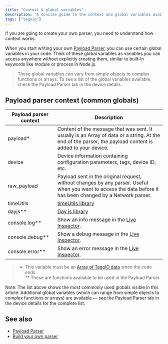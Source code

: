 ```yaml
---
title: "Context & global variables"
description: "A concise guide to the context and global variables available when creating a Payload Parser in TagoIO, including descriptions of the most common globals and where to find the full list."
tags: ["tagoio"]
---
```

If you are going to create your own parser, you need to understand how context works.

When you start writing your own [Payload Parser](../payload-parser/payload-parser), you can use certain global variables in your code. Think of these global variables as variables you can access anywhere without explicitly creating them, similar to built-in keywords like module or process in Node.js.

> These global variables can vary from simple objects to complex functions or arrays. To see a list of the global variables available, check the Payload Parser tab in the device details.

## Payload parser context (common globals)

| Payload parser context | Description |
|---|---|
| payload* | Content of the message that was sent. It usually is an Array of data or a string. At the end of the parser, the payload content is added to your device. |
| device | Device information containing configuration parameters, tags, device ID, etc. |
| raw_payload | Payload sent in the original request, without changes by any parser. Useful when you want to access the data before it has been changed by a Network parser. |
| timeUtils | [timeUtils library](/tagoio/payload-parser/payload-parser-timeutils-library) |
| dayjs** | [Day.js library](https://day.js.org/) |
| console.log** | Show an info message in the [Live Inspector](/tagoio/live-inspector). |
| console.debug** | Show a debug message in the [Live Inspector](/tagoio/live-inspector). |
| console.error** | Show an error message in the [Live Inspector](/tagoio/live-inspector). |

> * This variable must be an [Array of TagoIO data](/tagoio/data-management/sending-data) when the code ends.  
> ** These are functions available to be used in the Payload Parser.

Note: The list above shows the most commonly used globals visible in this article. Additional global variables (which can range from simple objects to complex functions or arrays) are available — see the Payload Parser tab in the device details for the complete list.

## See also

- [Payload Parser](../payload-parser/payload-parser)
- [Build your own parser](/tagoio/payload-parser/building-your-own-parser)